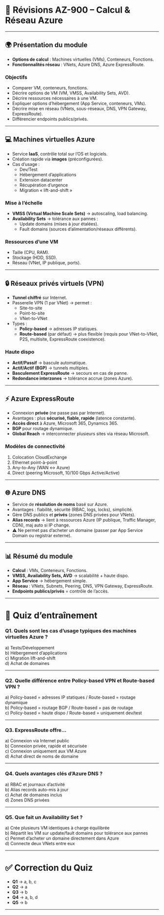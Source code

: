 # 📘 Révisions AZ-900 – Calcul & Réseau Azure

---

## 🌍 Présentation du module
- **Options de calcul** : Machines virtuelles (VMs), Conteneurs, Fonctions.  
- **Fonctionnalités réseau** : VNets, Azure DNS, Azure ExpressRoute.  

### Objectifs
- Comparer VM, conteneurs, fonctions.  
- Décrire options de VM (VM, VMSS, Availability Sets, AVD).  
- Décrire ressources nécessaires à une VM.  
- Expliquer options d’hébergement (App Service, conteneurs, VMs).  
- Décrire mise en réseau (VNets, sous-réseaux, DNS, VPN Gateway, ExpressRoute).  
- Différencier endpoints publics/privés.  

---

## 💻 Machines virtuelles Azure
- Service **IaaS**, contrôle total sur l’OS et logiciels.  
- Création rapide via **images** (préconfigurées).  
- Cas d’usage :  
  - Dev/Test  
  - Hébergement d’applications  
  - Extension datacenter  
  - Récupération d’urgence  
  - Migration « lift-and-shift »  

### Mise à l’échelle
- **VMSS (Virtual Machine Scale Sets)** → autoscaling, load balancing.  
- **Availability Sets** → tolérance aux pannes :  
  - Update domains (mises à jour étalées).  
  - Fault domains (sources d’alimentation/réseaux différents).  

### Ressources d’une VM
- Taille (CPU, RAM).  
- Stockage (HDD, SSD).  
- Réseau (VNet, IP publique, ports).  

---

## 🔒 Réseaux privés virtuels (VPN)
- **Tunnel chiffré** sur Internet.  
- Passerelle VPN (1 par VNet) → permet :  
  - Site-to-site  
  - Point-to-site  
  - VNet-to-VNet  
- Types :  
  - **Policy-based** → adresses IP statiques.  
  - **Route-based** (par défaut) → plus flexible (requis pour VNet-to-VNet, P2S, multisite, ExpressRoute coexistence).  

### Haute dispo
- **Actif/Passif** → bascule automatique.  
- **Actif/Actif (BGP)** → tunnels multiples.  
- **Basculement ExpressRoute** → secours en cas de panne.  
- **Redondance interzones** → tolérance accrue (zones Azure).  

---

## ⚡ Azure ExpressRoute
- Connexion **privée** (ne passe pas par Internet).  
- Avantages : plus **sécurisé, fiable, rapide** (latence constante).  
- **Accès direct** à Azure, Microsoft 365, Dynamics 365.  
- **BGP** pour routage dynamique.  
- **Global Reach** → interconnecter plusieurs sites via réseau Microsoft.  

### Modèles de connectivité
1. Colocation CloudExchange  
2. Ethernet point-à-point  
3. Any-to-Any (WAN ↔ Azure)  
4. Direct (peering Microsoft, 10/100 Gbps Active/Active)  

---

## 🌐 Azure DNS
- Service de **résolution de noms** basé sur Azure.  
- Avantages : fiabilité, sécurité (RBAC, logs, locks), simplicité.  
- Gère DNS publics et **privés** (zones DNS privées pour VNets).  
- **Alias records** → lient à ressources Azure (IP publique, Traffic Manager, CDN), maj auto si IP change.  
- ⚠️ Ne permet pas d’acheter un domaine (passer par App Service Domain ou registrar externe).  

---

## 📊 Résumé du module
- **Calcul** : VMs, Conteneurs, Fonctions.  
- **VMSS, Availability Sets, AVD** → scalabilité + haute dispo.  
- **App Service** → hébergement simple.  
- **Réseau** : VNets, Subnets, Peering, DNS, VPN Gateway, ExpressRoute.  
- **Endpoints publics/privés** = contrôle de l’accès.  

---

# 📝 Quiz d’entraînement

### Q1. Quels sont les cas d’usage typiques des machines virtuelles Azure ?  
a) Tests/Développement  
b) Hébergement d’applications  
c) Migration lift-and-shift  
d) Achat de domaines  

---

### Q2. Quelle différence entre Policy-based VPN et Route-based VPN ?  
a) Policy-based = adresses IP statiques / Route-based = routage dynamique  
b) Policy-based = routage BGP / Route-based = pas de routage  
c) Policy-based = haute dispo / Route-based = uniquement dev/test  

---

### Q3. ExpressRoute offre…  
a) Connexion via Internet public  
b) Connexion privée, rapide et sécurisée  
c) Connexion uniquement aux VM Azure  
d) Achat direct de noms de domaine  

---

### Q4. Quels avantages clés d’Azure DNS ?  
a) RBAC et journaux d’activité  
b) Alias records auto-mis à jour  
c) Achat de domaines inclus  
d) Zones DNS privées  

---

### Q5. Que fait un Availability Set ?  
a) Crée plusieurs VM identiques à charge équilibrée  
b) Répartit les VM sur update/fault domains pour tolérance aux pannes  
c) Permet d’acheter un domaine directement dans Azure  
d) Connecte deux VNets entre eux  

---

# ✅ Correction du Quiz

- **Q1** → a, b, c  
- **Q2** → a  
- **Q3** → b  
- **Q4** → a, b, d  
- **Q5** → b  

---
